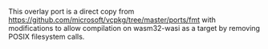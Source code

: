 This overlay port is a direct copy from https://github.com/microsoft/vcpkg/tree/master/ports/fmt with modifications to allow compilation on wasm32-wasi as a target by removing POSIX filesystem calls.
